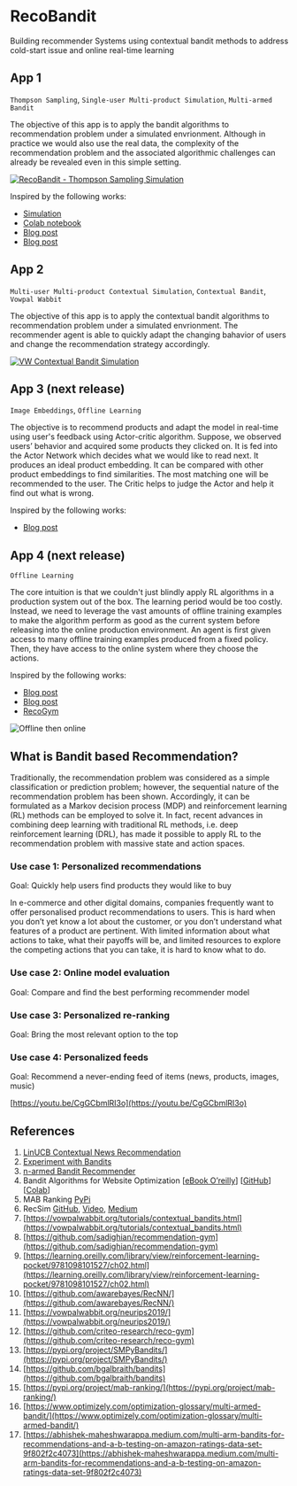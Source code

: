 # RecoBandit
Building recommender Systems using contextual bandit methods to address cold-start issue and online real-time learning

## App 1
`Thompson Sampling`, `Single-user Multi-product Simulation`, `Multi-armed Bandit`

The objective of this app is to apply the bandit algorithms to recommendation problem under a simulated envrionment. Although in practice we would also use the real data, the complexity of the recommendation problem and the associated algorithmic challenges can already be revealed even in this simple setting.

[![RecoBandit - Thompson Sampling Simulation](https://img.youtube.com/vi/ND04S_0fRjs/0.jpg)](https://www.youtube.com/watch?v=ND04S_0fRjs)

Inspired by the following works:
- [Simulation](https://learnforeverlearn.com/bandits/)
- [Colab notebook](https://colab.research.google.com/github/yfletberliac/rlss-2019/blob/master/labs/MAB.RecoSystems.ipynb)
- [Blog post](https://peterroelants.github.io/posts/multi-armed-bandit-implementation/)
- [Blog post](https://dataorigami.net/blogs/napkin-folding/79031811-multi-armed-bandits)


## App 2
`Multi-user Multi-product Contextual Simulation`, `Contextual Bandit`, `Vowpal Wabbit`

The objective of this app is to apply the contextual bandit algorithms to recommendation problem under a simulated envrionment. The recommender agent is able to quickly adapt the changing bahavior of users and change the recommendation strategy accordingly.

[![VW Contextual Bandit Simulation](https://img.youtube.com/vi/9t0-FZIWMRQ/0.jpg)](https://www.youtube.com/watch?v=9t0-FZIWMRQ)

## App 3 (next release)
`Image Embeddings`, `Offline Learning`

The objective is to recommend products and adapt the model in real-time using user's feedback using Actor-critic algorithm. Suppose, we observed users’ behavior and acquired some products they clicked on. It is fed into the Actor Network which decides what we would like to read next. It produces an ideal product embedding. It can be compared with other product embeddings to find similarities. The most matching one will be recommended to the user. The Critic helps to judge the Actor and help it find out what is wrong.

Inspired by the following works:
- [Blog post](https://towardsdatascience.com/deep-reinforcement-learning-for-news-recommendation-part-1-architecture-5741b1a6ed56)

## App 4 (next release)
`Offline Learning`

The core intuition is that we couldn't just blindly apply RL algorithms in a production system out of the box. The learning period would be too costly. Instead, we need to leverage the vast amounts of offline training examples to make the algorithm perform as good as the current system before releasing into the online production environment. An agent is first given access to many offline training examples produced from a fixed policy. Then, they have access to the online system where they choose the actions.

Inspired by the following works:
- [Blog post](https://blog.insightdatascience.com/multi-armed-bandits-for-dynamic-movie-recommendations-5eb8f325ed1d)
- [Blog post](https://abhishek-maheshwarappa.medium.com/multi-arm-bandits-for-recommendations-and-a-b-testing-on-amazon-ratings-data-set-9f802f2c4073)
- [RecoGym](https://github.com/criteo-research/reco-gym)

![Offline then online](https://s3.us-west-2.amazonaws.com/secure.notion-static.com/bb18246a-c536-4cbc-919f-0d1108c9432b/Untitled.png?X-Amz-Algorithm=AWS4-HMAC-SHA256&X-Amz-Credential=AKIAT73L2G45O3KS52Y5%2F20210507%2Fus-west-2%2Fs3%2Faws4_request&X-Amz-Date=20210507T115825Z&X-Amz-Expires=86400&X-Amz-Signature=13fc58ac43e09545d5f334ca5c99a62cd9c83eee40f394b37b9fc53477f9ae82&X-Amz-SignedHeaders=host&response-content-disposition=filename%20%3D%22Untitled.png%22)

## What is Bandit based Recommendation?
Traditionally, the recommendation problem was considered as a simple classification or prediction problem; however, the sequential nature of the recommendation problem has been shown. Accordingly, it can be formulated as a Markov decision process (MDP) and reinforcement learning (RL) methods can be employed to solve it. In fact, recent advances in combining deep learning with traditional RL methods, i.e. deep reinforcement learning (DRL), has made it possible to apply RL to the recommendation problem with massive state and action spaces.

### Use case 1: Personalized recommendations

Goal: Quickly help users find products they would like to buy

In e-commerce and other digital domains, companies frequently want to offer personalised product recommendations to users. This is hard when you don’t yet know a lot about the customer, or you don’t understand what features of a product are pertinent. With limited information about what actions to take, what their payoffs will be, and limited resources to explore the competing actions that you can take, it is hard to know what to do.

### Use case 2: Online model evaluation

Goal: Compare and find the best performing recommender model

### Use case 3: Personalized re-ranking

Goal: Bring the most relevant option to the top

### Use case 4: Personalized feeds

Goal: Recommend a never-ending feed of items (news, products, images, music)

[https://youtu.be/CgGCbmlRI3o](https://youtu.be/CgGCbmlRI3o)

## References
1. [LinUCB Contextual News Recommendation](https://github.com/kilolgupta/Contextual-Bandits-for-News-Recommendaion)
2. [Experiment with Bandits](http://ethen8181.github.io/machine-learning/bandits/multi_armed_bandits.html)
3. [n-armed Bandit Recommender](https://learning.oreilly.com/library/view/reinforcement-learning-pocket/9781098101527/ch02.html)
4. Bandit Algorithms for Website Optimization [[eBook O’reilly](https://learning.oreilly.com/library/view/bandit-algorithms-for/9781449341565/)] [[GitHub](https://github.com/johnmyleswhite/BanditsBook)] [[Colab](https://nbviewer.jupyter.org/gist/sparsh-ai/b42056d45ca8238fe912baad036597a8)]
5. MAB Ranking [PyPi](https://pypi.org/project/mab-ranking/)
6. RecSim [GitHub](https://github.com/google-research/recsim), [Video](https://youtu.be/T6ZLpi65Bsc), [Medium](https://medium.com/dataseries/googles-recsim-is-an-open-source-simulation-framework-for-recommender-systems-9a802377acc2)
7. [https://vowpalwabbit.org/tutorials/contextual_bandits.html](https://vowpalwabbit.org/tutorials/contextual_bandits.html)
8. [https://github.com/sadighian/recommendation-gym](https://github.com/sadighian/recommendation-gym)
9. [https://learning.oreilly.com/library/view/reinforcement-learning-pocket/9781098101527/ch02.html](https://learning.oreilly.com/library/view/reinforcement-learning-pocket/9781098101527/ch02.html)
10. [https://github.com/awarebayes/RecNN/](https://github.com/awarebayes/RecNN/)
11. [https://vowpalwabbit.org/neurips2019/](https://vowpalwabbit.org/neurips2019/)
12. [https://github.com/criteo-research/reco-gym](https://github.com/criteo-research/reco-gym)
13. [https://pypi.org/project/SMPyBandits/](https://pypi.org/project/SMPyBandits/)
14. [https://github.com/bgalbraith/bandits](https://github.com/bgalbraith/bandits)
15. [https://pypi.org/project/mab-ranking/](https://pypi.org/project/mab-ranking/)
16. [https://www.optimizely.com/optimization-glossary/multi-armed-bandit/](https://www.optimizely.com/optimization-glossary/multi-armed-bandit/)
17. [https://abhishek-maheshwarappa.medium.com/multi-arm-bandits-for-recommendations-and-a-b-testing-on-amazon-ratings-data-set-9f802f2c4073](https://abhishek-maheshwarappa.medium.com/multi-arm-bandits-for-recommendations-and-a-b-testing-on-amazon-ratings-data-set-9f802f2c4073)
